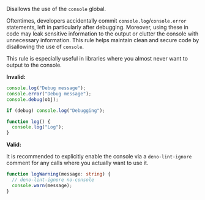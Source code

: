 Disallows the use of the `console` global.

Oftentimes, developers accidentally commit `console.log`/`console.error`
statements, left in particularly after debugging. Moreover, using these in code
may leak sensitive information to the output or clutter the console with
unnecessary information. This rule helps maintain clean and secure code by
disallowing the use of `console`.

This rule is especially useful in libraries where you almost never want to
output to the console.

**Invalid:**

```typescript
console.log("Debug message");
console.error("Debug message");
console.debug(obj);

if (debug) console.log("Debugging");

function log() {
  console.log("Log");
}
```

**Valid:**

It is recommended to explicitly enable the console via a `deno-lint-ignore`
comment for any calls where you actually want to use it.

```typescript
function logWarning(message: string) {
  // deno-lint-ignore no-console
  console.warn(message);
}
```
